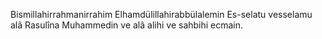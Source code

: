 
Bismillahirrahmanirrahim 
Elhamdülillahirabbülalemin 
Es-selatu vesselamu alâ Rasulîna Muhammedin ve alâ alihi ve sahbihi ecmain.



